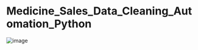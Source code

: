 # Medicine_Sales_Data_Cleaning_Automation_Python
![image](https://github.com/AmbalikaDasgupta/Medicine_Sales_Data_Cleaning_Automation_Python/assets/113545532/36d90945-5560-4765-a731-fbcf965ca6cd)
